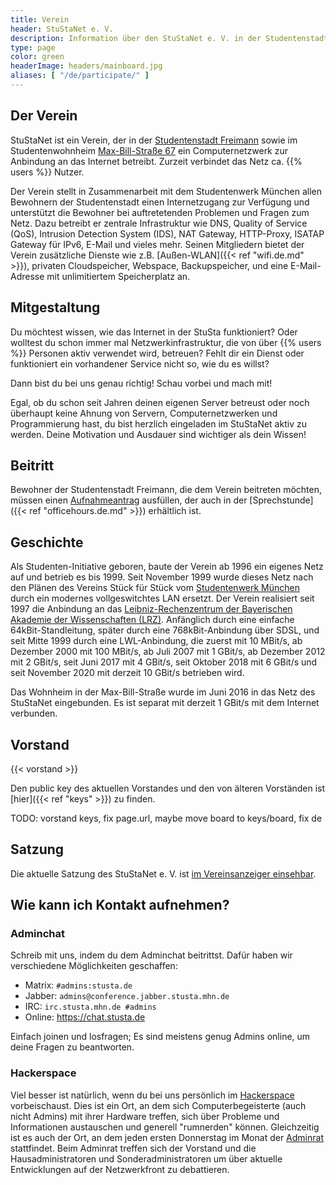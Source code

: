 ```yaml
---
title: Verein
header: StuStaNet e. V.
description: Information über den StuStaNet e. V. in der Studentenstadt Freimann, München
type: page
color: green
headerImage: headers/mainboard.jpg
aliases: [ "/de/participate/" ]
---
```


## Der Verein
StuStaNet ist ein Verein, der in der [Studentenstadt Freimann](https://stusta.de/) sowie im Studentenwohnheim [Max-Bill-Straße 67](https://max-bill.de/) ein Computernetzwerk zur Anbindung an das Internet betreibt. Zurzeit verbindet das Netz ca. {{% users %}} Nutzer.

Der Verein stellt in Zusammenarbeit mit dem Studentenwerk München allen Bewohnern der Studentenstadt einen Internetzugang zur Verfügung und unterstützt die Bewohner bei auftretetenden Problemen und Fragen zum Netz. Dazu betreibt er zentrale Infrastruktur wie DNS, Quality of Service (QoS), Intrusion Detection System (IDS), NAT Gateway, HTTP-Proxy, ISATAP Gateway für IPv6, E-Mail und vieles mehr.
Seinen Mitgliedern bietet der Verein zusätzliche Dienste wie z.B. [Außen-WLAN]({{< ref "wifi.de.md" >}}), privaten Cloudspeicher, Webspace, Backupspeicher, und eine E-Mail-Adresse mit unlimitiertem Speicherplatz an.


## Mitgestaltung
Du möchtest wissen, wie das Internet in der StuSta funktioniert?
Oder wolltest du schon immer mal Netzwerkinfrastruktur, die von über {{% users %}} Personen aktiv verwendet wird, betreuen?
Fehlt dir ein Dienst oder funktioniert ein vorhandener Service nicht so, wie du es willst?

Dann bist du bei uns genau richtig! Schau vorbei und mach mit!

Egal, ob du schon seit Jahren deinen eigenen Server betreust oder noch überhaupt keine Ahnung von Servern, Computernetzwerken und Programmierung hast, du bist herzlich eingeladen im StuStaNet aktiv zu werden. Deine Motivation und Ausdauer sind wichtiger als dein Wissen!


## Beitritt
Bewohner der Studentenstadt Freimann, die dem Verein beitreten möchten, müssen einen [Aufnahmeantrag](https://reg.stustanet.de/) ausfüllen, der auch in der [Sprechstunde]({{< ref "officehours.de.md" >}}) erhältlich ist.


## Geschichte
Als Studenten-Initiative geboren, baute der Verein ab 1996 ein eigenes Netz auf und betrieb es bis 1999. Seit November 1999 wurde dieses Netz nach den Plänen des Vereins Stück für Stück vom [Studentenwerk München](https://www.studentenwerk-muenchen.de/) durch ein modernes vollgeswitchtes LAN ersetzt. Der Verein realisiert seit 1997 die Anbindung an das [Leibniz-Rechenzentrum der Bayerischen Akademie der Wissenschaften (LRZ)](https://www.lrz.de/). Anfänglich durch eine einfache 64kBit-Standleitung, später durch eine 768kBit-Anbindung über SDSL, und seit Mitte 1999 durch eine LWL-Anbindung, die zuerst mit 10 MBit/s, ab Dezember 2000 mit 100 MBit/s, ab Juli 2007 mit 1 GBit/s, ab Dezember 2012 mit 2 GBit/s, seit Juni 2017 mit 4 GBit/s, seit Oktober 2018 mit 6 GBit/s und seit November 2020 mit derzeit 10 GBit/s betrieben wird.

Das Wohnheim in der Max-Bill-Straße wurde im Juni 2016 in das Netz des StuStaNet eingebunden. Es ist separat mit derzeit 1 GBit/s mit dem Internet verbunden.


## Vorstand
{{< vorstand >}}

Den public key des aktuellen Vorstandes und den von älteren Vorständen ist [hier]({{< ref "keys" >}}) zu finden.

TODO: vorstand keys, fix page.url, maybe move board to keys/board, fix de


## Satzung
Die aktuelle Satzung des StuStaNet e. V. ist [im Vereinsanzeiger einsehbar](https://vereinsanzeiger.stustanet.de/satzung.pdf).


## Wie kann ich Kontakt aufnehmen?
### Adminchat

Schreib mit uns, indem du dem Adminchat beitrittst.
Dafür haben wir verschiedene Möglichkeiten geschaffen:

* Matrix: `#admins:stusta.de`
* Jabber: `admins@conference.jabber.stusta.mhn.de`
* IRC: `irc.stusta.mhn.de #admins`
* Online: https://chat.stusta.de

Einfach joinen und losfragen; Es sind meistens genug Admins online, um deine Fragen zu beantworten.

### Hackerspace
Viel besser ist natürlich, wenn du bei uns persönlich im [Hackerspace](https://wiki.stusta.de/Hackerspace) vorbeischaust.
Dies ist ein Ort, an dem sich Computerbegeisterte (auch nicht Admins) mit ihrer Hardware treffen, sich über Probleme und Informationen austauschen und generell "rumnerden" können.
Gleichzeitig ist es auch der Ort, an dem jeden ersten Donnerstag im Monat der [Adminrat](https://wiki.stusta.de/Adminrat) stattfindet.
Beim Adminrat treffen sich der Vorstand und die Hausadministratoren und Sonderadministratoren um über aktuelle Entwicklungen auf der Netzwerkfront zu debattieren.
